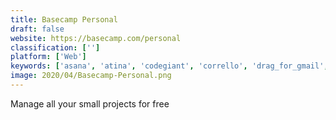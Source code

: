 ```yaml
---
title: Basecamp Personal
draft: false 
website: https://basecamp.com/personal
classification: ['']
platform: ['Web']
keywords: ['asana', 'atina', 'codegiant', 'corrello', 'drag_for_gmail', 'flow', 'github', 'github_gardener', 'github_for_mobile', 'heyspace', 'proud_for_mac', 'qlearly', 'tabulator', 'tasktic', 'templates_by_slite', 'to_round', 'toby_for_teams', 'trello', 'zenkit']
image: 2020/04/Basecamp-Personal.png
---
```

Manage all your small projects for free